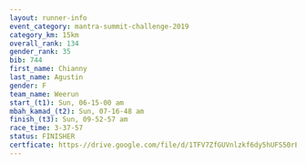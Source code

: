 ```yaml
---
layout: runner-info 
event_category: mantra-summit-challenge-2019 
category_km: 15km 
overall_rank: 134
gender_rank: 35
bib: 744
first_name: Chianny
last_name: Agustin
gender: F
team_name: Weerun
start_(t1): Sun, 06-15-00 am
mbah_kamad_(t2): Sun, 07-16-48 am
finish_(t3): Sun, 09-52-57 am
race_time: 3-37-57
status: FINISHER
certficate: https-//drive.google.com/file/d/1TFV7ZfGUVnlzkf6dy5hUFS50rEin3G8J/view?usp=sharing
---
```

